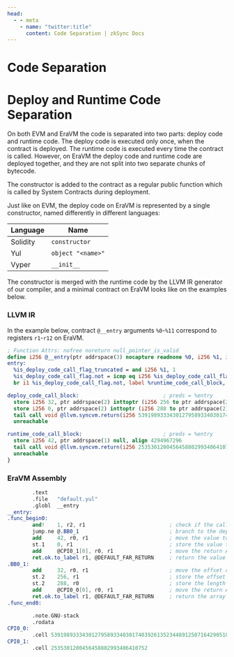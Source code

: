 ```yaml
---
head:
  - - meta
    - name: "twitter:title"
      content: Code Separation | zkSync Docs
---
```


# Code Separation

# Deploy and Runtime Code Separation

On both EVM and EraVM the code is separated into two parts: deploy code and runtime code. The deploy code is executed
only once, when the contract is deployed. The runtime code is executed every time the contract is called. However, on
EraVM the deploy code and runtime code are deployed together, and they are not split into two separate chunks of
bytecode.

The constructor is added to the contract as a regular public function which is called by System Contracts during
deployment.

Just like on EVM, the deploy code on EraVM is represented by a single constructor, named differently in different
languages:

| Language | Name              |
| -------- | ----------------- |
| Solidity | `constructor`     |
| Yul      | `object "<name>"` |
| Vyper    | `__init__`        |

The constructor is merged with the runtime code by the LLVM IR generator of our compiler, and a minimal contract on
EraVM looks like on the examples below.

### LLVM IR

In the example below, contract `@__entry` arguments `%0`-`%11` correspond to registers `r1`-`r12` on EraVM.

```llvm
; Function Attrs: nofree noreturn null_pointer_is_valid
define i256 @__entry(ptr addrspace(3) nocapture readnone %0, i256 %1, i256 %2, i256 %3, i256 %4, i256 %5, i256 %6, i256 %7, i256 %8, i256 %9, i256 %10, i256 %11) local_unnamed_addr #1 personality ptr @__personality {
entry:
  %is_deploy_code_call_flag_truncated = and i256 %1, 1                                                          ; check if the call is a deploy code call
  %is_deploy_code_call_flag.not = icmp eq i256 %is_deploy_code_call_flag_truncated, 0                           ; invert the flag
  br i1 %is_deploy_code_call_flag.not, label %runtime_code_call_block, label %deploy_code_call_block            ; branch to the deploy code block if the flag is set

deploy_code_call_block:                           ; preds = %entry
  store i256 32, ptr addrspace(2) inttoptr (i256 256 to ptr addrspace(2)), align 256                            ; store the offset of the array of immutables
  store i256 0, ptr addrspace(2) inttoptr (i256 288 to ptr addrspace(2)), align 32                              ; store the length of the array of immutables
  tail call void @llvm.syncvm.return(i256 53919893334301279589334030174039261352344891250716429051063678533632) ; return the array of immutables using EraVM return ABI data encoding
  unreachable

runtime_code_call_block:                          ; preds = %entry
  store i256 42, ptr addrspace(1) null, align 4294967296                                                        ; store a value to return
  tail call void @llvm.syncvm.return(i256 2535301200456458802993406410752)                                      ; return the value using EraVM return ABI data encoding
  unreachable
}
```

### EraVM Assembly

```nasm
        .text
        .file   "default.yul"
        .globl  __entry
__entry:
.func_begin0:
        and!    1, r2, r1                           ; check if the call is a deploy code call
        jump.ne @.BB0_1                             ; branch to the deploy code block if the flag is set
        add     42, r0, r1                          ; move the value to return into r1
        st.1    0, r1                               ; store the value to return
        add     @CPI0_1[0], r0, r1                  ; move the return ABI data into r1
        ret.ok.to_label r1, @DEFAULT_FAR_RETURN     ; return the value
.BB0_1:
        add     32, r0, r1                          ; move the offset of the array of immutables into r1
        st.2    256, r1                             ; store the offset of the array of immutables
        st.2    288, r0                             ; store the length of the array of immutables
        add     @CPI0_0[0], r0, r1                  ; move the return ABI data into r1
        ret.ok.to_label r1, @DEFAULT_FAR_RETURN     ; return the array of immutables
.func_end0:

        .note.GNU-stack
        .rodata
CPI0_0:
        .cell 53919893334301279589334030174039261352344891250716429051063678533632
CPI0_1:
        .cell 2535301200456458802993406410752
```
